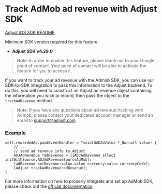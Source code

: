 # Track AdMob ad revenue with Adjust SDK

[Adjust iOS SDK README][ios-readme]

Minimum SDK version required for this feature:

- **Adjust SDK v4.29.0**

> Note: In order to enable this feature, please reach out to your Google point of contact. Your point of contact will be able to activate the feature for you to access it.

If you want to track your ad revenue with the Admob SDK, you can use our SDK-to-SDK integration to pass this information to the Adjust backend. To do this, you will need to construct an Adjust ad revenue object containing the information you wish to record, then pass the object to the `trackAdRevenue` method.

> Note: If you have any questions about ad revenue tracking with Admob, please contact your dedicated account manager or send an email to [support@adjust.com](mailto:support@adjust.com).

### Example

```objc
self.rewardedAd.paidEventHandler = ^void(GADAdValue *_Nonnull value) {
    // ...
    // send ad revenue info to Adjust
    ADJAdRevenue *adRevenue = [[ADJAdRevenue alloc] initWithSource:ADJAdRevenueSourceAdMob];
    [adRevenue setRevenue:value.value currency:value.currencyCode];
    [Adjust trackAdRevenue:adRevenue];
}
```

For more information on how to properly integrate and set up AdMob SDK, please check out the [official documentation](https://developers.google.com/admob/ios/early-access/paid-events).

[ios-readme]:    ../../../README.md
